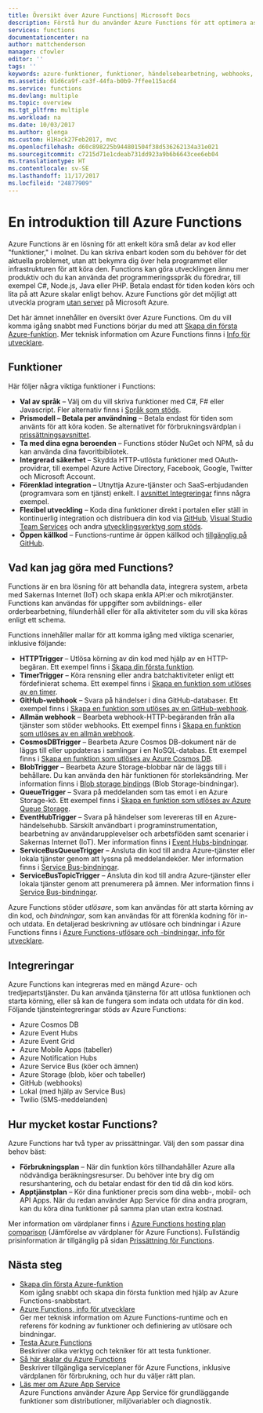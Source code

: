```yaml
---
title: Översikt över Azure Functions| Microsoft Docs
description: Förstå hur du använder Azure Functions för att optimera asynkrona arbetsbelastningar på några få minuter.
services: functions
documentationcenter: na
author: mattchenderson
manager: cfowler
editor: ''
tags: ''
keywords: azure-funktioner, funktioner, händelsebearbetning, webhooks, dynamisk beräkning, serverlös arkitektur
ms.assetid: 01d6ca9f-ca3f-44fa-b0b9-7ffee115acd4
ms.service: functions
ms.devlang: multiple
ms.topic: overview
ms.tgt_pltfrm: multiple
ms.workload: na
ms.date: 10/03/2017
ms.author: glenga
ms.custom: H1Hack27Feb2017, mvc
ms.openlocfilehash: d60c898225b944801504f38d536262134a31e021
ms.sourcegitcommit: c7215d71e1cdeab731dd923a9b6b6643cee6eb04
ms.translationtype: HT
ms.contentlocale: sv-SE
ms.lasthandoff: 11/17/2017
ms.locfileid: "24877909"
---
```

# <a name="an-introduction-to-azure-functions"></a>En introduktion till Azure Functions  
Azure Functions är en lösning för att enkelt köra små delar av kod eller "funktioner," i molnet. Du kan skriva enbart koden som du behöver för det aktuella problemet, utan att bekymra dig över hela programmet eller infrastrukturen för att köra den. Functions kan göra utvecklingen ännu mer produktiv och du kan använda det programmeringsspråk du föredrar, till exempel C#, Node.js, Java eller PHP. Betala endast för tiden koden körs och lita på att Azure skalar enligt behov. Azure Functions gör det möjligt att utveckla program [utan server](https://azure.microsoft.com/overview/serverless-computing/) på Microsoft Azure.

Det här ämnet innehåller en översikt över Azure Functions. Om du vill komma igång snabbt med Functions börjar du med att [Skapa din första Azure-funktion](functions-create-first-azure-function.md). Mer teknisk information om Azure Functions finns i [Info för utvecklare](functions-reference.md).

## <a name="features"></a>Funktioner
Här följer några viktiga funktioner i Functions:

* **Val av språk** – Välj om du vill skriva funktioner med C#, F# eller Javascript. Fler alternativ finns i [Språk som stöds](supported-languages.md).
* **Prismodell – Betala per användning** – Betala endast för tiden som använts för att köra koden. Se alternativet för förbrukningsvärdplan i [prissättningsavsnittet](#pricing).  
* **Ta med dina egna beroenden** – Functions stöder NuGet och NPM, så du kan använda dina favoritbibliotek.  
* **Integrerad säkerhet** – Skydda HTTP-utlösta funktioner med OAuth-providrar, till exempel Azure Active Directory, Facebook, Google, Twitter och Microsoft Account.  
* **Förenklad integration** – Utnyttja Azure-tjänster och SaaS-erbjudanden (programvara som en tjänst) enkelt. I [avsnittet Integreringar](#integrations) finns några exempel.  
* **Flexibel utveckling** – Koda dina funktioner direkt i portalen eller ställ in kontinuerlig integration och distribuera din kod via [GitHub](../app-service/scripts/app-service-cli-continuous-deployment-github.md), [Visual Studio Team Services](../app-service/scripts/app-service-cli-continuous-deployment-vsts.md) och andra [utvecklingsverktyg som stöds](../app-service/app-service-deploy-local-git.md).  
* **Öppen källkod** – Functions-runtime är öppen källkod och [tillgänglig på GitHub](https://github.com/azure/azure-webjobs-sdk-script).  

## <a name="what-can-i-do-with-functions"></a>Vad kan jag göra med Functions?
Functions är en bra lösning för att behandla data, integrera system, arbeta med Sakernas Internet (IoT) och skapa enkla API:er och mikrotjänster. Functions kan användas för uppgifter som avbildnings- eller orderbearbetning, filunderhåll eller för alla aktiviteter som du vill ska köras enligt ett schema. 

Functions innehåller mallar för att komma igång med viktiga scenarier, inklusive följande:

* **HTTPTrigger** – Utlösa körning av din kod med hjälp av en HTTP-begäran. Ett exempel finns i [Skapa din första funktion](functions-create-first-azure-function.md).
* **TimerTrigger** – Köra rensning eller andra batchaktiviteter enligt ett fördefinierat schema. Ett exempel finns i [Skapa en funktion som utlöses av en timer](functions-create-scheduled-function.md).
* **GitHub-webhook** – Svara på händelser i dina GitHub-databaser. Ett exempel finns i [Skapa en funktion som utlöses av en GitHub-webhook](functions-create-github-webhook-triggered-function.md).
* **Allmän webhook** – Bearbeta webhook-HTTP-begäranden från alla tjänster som stöder webhooks. Ett exempel finns i [Skapa en funktion som utlöses av en allmän webhook](functions-create-generic-webhook-triggered-function.md).
* **CosmosDBTrigger** – Bearbeta Azure Cosmos DB-dokument när de läggs till eller uppdateras i samlingar i en NoSQL-databas. Ett exempel finns i [Skapa en funktion som utlöses av Azure Cosmos DB](functions-create-cosmos-db-triggered-function.md).
* **BlobTrigger** – Bearbeta Azure Storage-blobbar när de läggs till i behållare. Du kan använda den här funktionen för storleksändring. Mer information finns i [Blob storage bindings](functions-bindings-storage-blob.md) (Blob Storage-bindningar).
* **QueueTrigger** – Svara på meddelanden som tas emot i en Azure Storage-kö. Ett exempel finns i [Skapa en funktion som utlöses av Azure Queue Storage](functions-create-storage-queue-triggered-function.md).
* **EventHubTrigger** – Svara på händelser som levereras till en Azure-händelsehubb. Särskilt användbart i programinstrumentation, bearbetning av användarupplevelser och arbetsflöden samt scenarier i Sakernas Internet (IoT). Mer information finns i [Event Hubs-bindningar](functions-bindings-event-hubs.md).
* **ServiceBusQueueTrigger** – Ansluta din kod till andra Azure-tjänster eller lokala tjänster genom att lyssna på meddelandeköer. Mer information finns i [Service Bus-bindningar](functions-bindings-service-bus.md).
* **ServiceBusTopicTrigger** – Ansluta din kod till andra Azure-tjänster eller lokala tjänster genom att prenumerera på ämnen. Mer information finns i [Service Bus-bindningar](functions-bindings-service-bus.md).

Azure Functions stöder *utlösare*, som kan användas för att starta körning av din kod, och *bindningar*, som kan användas för att förenkla kodning för in- och utdata. En detaljerad beskrivning av utlösare och bindningar i Azure Functions finns i [Azure Functions-utlösare och -bindningar, info för utvecklare](functions-triggers-bindings.md).

## <a name="integrations"></a>Integreringar
Azure Functions kan integreras med en mängd Azure- och tredjepartstjänster. Du kan använda tjänsterna för att utlösa funktionen och starta körning, eller så kan de fungera som indata och utdata för din kod. Följande tjänsteintegreringar stöds av Azure Functions:

* Azure Cosmos DB
* Azure Event Hubs 
* Azure Event Grid
* Azure Mobile Apps (tabeller)
* Azure Notification Hubs
* Azure Service Bus (köer och ämnen)
* Azure Storage (blob, köer och tabeller) 
* GitHub (webhooks)
* Lokal (med hjälp av Service Bus)
* Twilio (SMS-meddelanden)

## <a name="pricing"></a>Hur mycket kostar Functions?
Azure Functions har två typer av prissättningar. Välj den som passar dina behov bäst: 

* **Förbrukningsplan** – När din funktion körs tillhandahåller Azure alla nödvändiga beräkningsresurser. Du behöver inte bry dig om resurshantering, och du betalar endast för den tid då din kod körs. 
* **Apptjänstplan** – Kör dina funktioner precis som dina webb-, mobil- och API Apps. När du redan använder App Service för dina andra program, kan du köra dina funktioner på samma plan utan extra kostnad. 

Mer information om värdplaner finns i [Azure Functions hosting plan comparison](functions-scale.md) (Jämförelse av värdplaner för Azure Functions). Fullständig prisinformation är tillgänglig på sidan [Prissättning för Functions](https://azure.microsoft.com/pricing/details/functions/).

## <a name="next-steps"></a>Nästa steg
* [Skapa din första Azure-funktion](functions-create-first-azure-function.md)  
  Kom igång snabbt och skapa din första funktion med hjälp av Azure Functions-snabbstart. 
* [Azure Functions, info för utvecklare](functions-reference.md)  
  Ger mer teknisk information om Azure Functions-runtime och en referens för kodning av funktioner och definiering av utlösare och bindningar.
* [Testa Azure Functions](functions-test-a-function.md)  
  Beskriver olika verktyg och tekniker för att testa funktioner.
* [Så här skalar du Azure Functions](functions-scale.md)  
  Beskriver tillgängliga serviceplaner för Azure Functions, inklusive värdplanen för förbrukning, och hur du väljer rätt plan. 
* [Läs mer om Azure App Service](../app-service/app-service-web-overview.md)  
  Azure Functions använder Azure App Service för grundläggande funktioner som distributioner, miljövariabler och diagnostik. 

